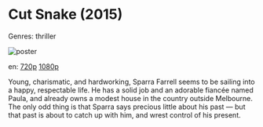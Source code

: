# Cut Snake (2015)

Genres: thriller

![poster](http://image.tmdb.org/t/p/w500/zDZ1FilPeuX5arBSdPC6iLF9IXM.jpg)

en:
  [720p](magnet:?xt=urn:btih:D2FEF2EFF7964E219133658E132A32323F736399&tr=udp://glotorrents.pw:6969/announce&tr=udp://tracker.opentrackr.org:1337/announce&tr=udp://torrent.gresille.org:80/announce&tr=udp://tracker.openbittorrent.com:80&tr=udp://tracker.coppersurfer.tk:6969&tr=udp://tracker.leechers-paradise.org:6969&tr=udp://p4p.arenabg.ch:1337&tr=udp://tracker.internetwarriors.net:1337)
  [1080p](magnet:?xt=urn:btih:AFD2A0CD1C6E9ADF2B8491FBB1F09F834DA6D6A8&tr=udp://glotorrents.pw:6969/announce&tr=udp://tracker.opentrackr.org:1337/announce&tr=udp://torrent.gresille.org:80/announce&tr=udp://tracker.openbittorrent.com:80&tr=udp://tracker.coppersurfer.tk:6969&tr=udp://tracker.leechers-paradise.org:6969&tr=udp://p4p.arenabg.ch:1337&tr=udp://tracker.internetwarriors.net:1337)
  


Young, charismatic, and hardworking, Sparra Farrell seems to be sailing into a happy, respectable life. He has a solid job and an adorable fiancée named Paula, and already owns a modest house in the country outside Melbourne. The only odd thing is that Sparra says precious little about his past — but that past is about to catch up with him, and wrest control of his present.